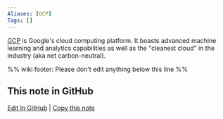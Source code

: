 ```yaml
---
Aliases: [GCP]
Tags: []
---
```


[GCP](https://cloud.google.com/) is Google's cloud computing platform. It boasts advanced machine learning and analytics capabilities as well as the "cleanest cloud" in the industry (aka net carbon-neutral).

%% wiki footer: Please don't edit anything below this line %%

## This note in GitHub

<span class="git-footer">[Edit In GitHub](https://github.dev/data-engineering-community/data-engineering-wiki/blob/main/Tools/Google%20Cloud%20Platform.md "git-hub-edit-note") | [Copy this note](https://raw.githubusercontent.com/data-engineering-community/data-engineering-wiki/main/Tools/Google%20Cloud%20Platform.md "git-hub-copy-note") </span>
